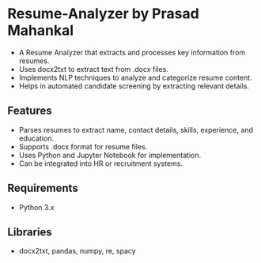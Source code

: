 # Resume-Analyzer by Prasad Mahankal
<ul>
<li>A Resume Analyzer that extracts and processes key information from resumes.</li>
<li>Uses docx2txt to extract text from .docx files.</li>
<li>Implements NLP techniques to analyze and categorize resume content.</li>
<li>Helps in automated candidate screening by extracting relevant details.</li>
</ul>
<h2>Features</h2>
<ul>
<li>Parses resumes to extract name, contact details, skills, experience, and education.</li>
<li>Supports .docx format for resume files.</li>
<li>Uses Python and Jupyter Notebook for implementation.</li>
<li>Can be integrated into HR or recruitment systems.</li>
</ul>
<h2>Requirements</h2>
<ul>
<li>Python 3.x</li>
</ul>
<h2>Libraries</h2>
<ul>
<li>docx2txt, pandas, numpy, re, spacy</li>
</ul>
